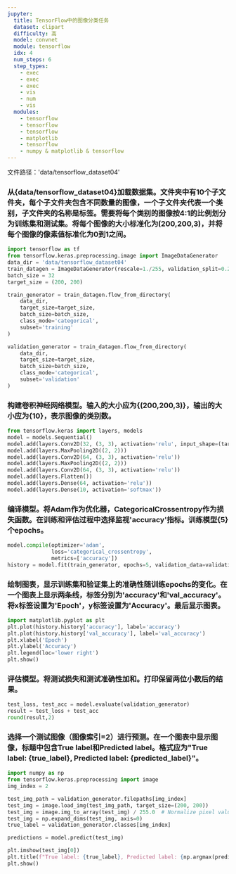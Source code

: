 ```yaml
---
jupyter:
  title: TensorFlow中的图像分类任务
  dataset: clipart
  difficulty: 高
  model: convnet
  module: tensorflow
  idx: 4
  num_steps: 6
  step_types:
    - exec
    - exec
    - exec
    - vis
    - num
    - vis
  modules:
    - tensorflow
    - tensorflow
    - tensorflow
    - matplotlib
    - tensorflow
    - numpy & matplotlib & tensorflow
---
```


文件路径：'data/tensorflow_dataset04'
### 从{data/tensorflow_dataset04}加载数据集。文件夹中有10个子文件夹，每个子文件夹包含不同数量的图像，一个子文件夹代表一个类别，子文件夹的名称是标签。需要将每个类别的图像按4:1的比例划分为训练集和测试集。将每个图像的大小标准化为(200,200,3)，并将每个图像的像素值标准化为0到1之间。
```python
import tensorflow as tf
from tensorflow.keras.preprocessing.image import ImageDataGenerator
data_dir = 'data/tensorflow_dataset04'
train_datagen = ImageDataGenerator(rescale=1./255, validation_split=0.2)
batch_size = 32
target_size = (200, 200)

train_generator = train_datagen.flow_from_directory(
    data_dir,
    target_size=target_size,
    batch_size=batch_size,
    class_mode='categorical',
    subset='training'
)

validation_generator = train_datagen.flow_from_directory(
    data_dir,
    target_size=target_size,
    batch_size=batch_size,
    class_mode='categorical',
    subset='validation'
)
```

### 构建卷积神经网络模型。输入的大小应为{(200,200,3)}，输出的大小应为{10}，表示图像的类别数。
```python
from tensorflow.keras import layers, models
model = models.Sequential()
model.add(layers.Conv2D(32, (3, 3), activation='relu', input_shape=(target_size[0], target_size[1], 3)))
model.add(layers.MaxPooling2D((2, 2)))
model.add(layers.Conv2D(64, (3, 3), activation='relu'))
model.add(layers.MaxPooling2D((2, 2)))
model.add(layers.Conv2D(64, (3, 3), activation='relu'))
model.add(layers.Flatten())
model.add(layers.Dense(64, activation='relu'))
model.add(layers.Dense(10, activation='softmax')) 
```

### 编译模型。将Adam作为优化器，CategoricalCrossentropy作为损失函数。在训练和评估过程中选择监视'accuracy'指标。训练模型{5}个epochs。
```python
model.compile(optimizer='adam',
              loss='categorical_crossentropy',
              metrics=['accuracy'])
history = model.fit(train_generator, epochs=5, validation_data=validation_generator)
```

### 绘制图表，显示训练集和验证集上的准确性随训练epochs的变化。在一个图表上显示两条线，标签分别为'accuracy'和'val_accuracy'。将x标签设置为'Epoch'，y标签设置为'Accuracy'。最后显示图表。
```python
import matplotlib.pyplot as plt
plt.plot(history.history['accuracy'], label='accuracy')
plt.plot(history.history['val_accuracy'], label='val_accuracy')
plt.xlabel('Epoch')
plt.ylabel('Accuracy')
plt.legend(loc='lower right')
plt.show()
```

### 评估模型。将测试损失和测试准确性加和。打印保留两位小数后的结果。
```python
test_loss, test_acc = model.evaluate(validation_generator)
result = test_loss + test_acc
round(result,2)
```

### 选择一个测试图像（图像索引=2）进行预测。在一个图表中显示图像，标题中包含True label和Predicted label。格式应为"True label: {true_label}, Predicted label: {predicted_label}"。
```python
import numpy as np
from tensorflow.keras.preprocessing import image
img_index = 2

test_img_path = validation_generator.filepaths[img_index]
test_img = image.load_img(test_img_path, target_size=(200, 200))
test_img = image.img_to_array(test_img) / 255.0  # Normalize pixel values to [0, 1]
test_img = np.expand_dims(test_img, axis=0)
true_label = validation_generator.classes[img_index]

predictions = model.predict(test_img)

plt.imshow(test_img[0])
plt.title(f"True label: {true_label}, Predicted label: {np.argmax(predictions)}")
plt.show()
```